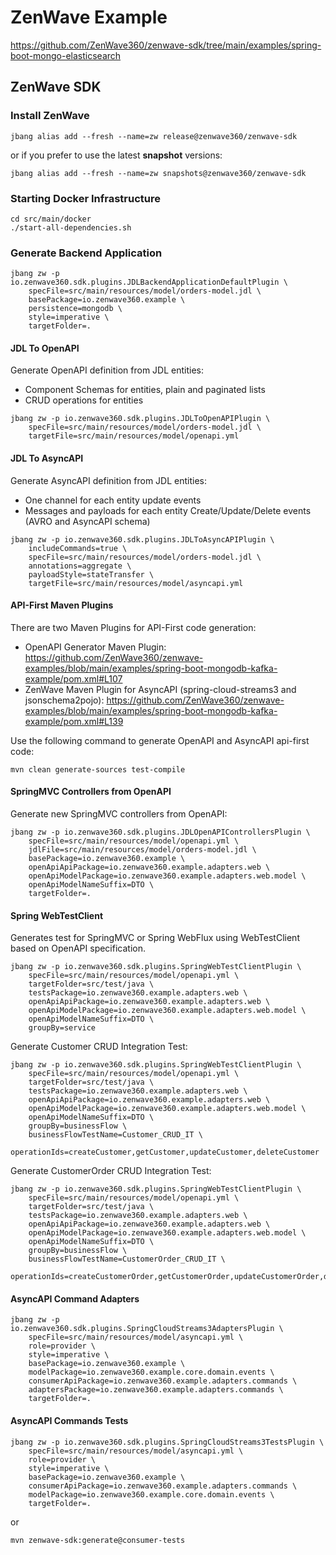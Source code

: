 # ZenWave Example

https://github.com/ZenWave360/zenwave-sdk/tree/main/examples/spring-boot-mongo-elasticsearch

## ZenWave SDK

### Install ZenWave

```shell
jbang alias add --fresh --name=zw release@zenwave360/zenwave-sdk
```

or if you prefer to use the latest **snapshot** versions:

```shell
jbang alias add --fresh --name=zw snapshots@zenwave360/zenwave-sdk
```

### Starting Docker Infrastructure

```shell
cd src/main/docker
./start-all-dependencies.sh
```

### Generate Backend Application

```shell
jbang zw -p io.zenwave360.sdk.plugins.JDLBackendApplicationDefaultPlugin \
    specFile=src/main/resources/model/orders-model.jdl \
    basePackage=io.zenwave360.example \
    persistence=mongodb \
    style=imperative \
    targetFolder=.
```

#### JDL To OpenAPI

Generate OpenAPI definition from JDL entities:

- Component Schemas for entities, plain and paginated lists
- CRUD operations for entities

```shell
jbang zw -p io.zenwave360.sdk.plugins.JDLToOpenAPIPlugin \
    specFile=src/main/resources/model/orders-model.jdl \
    targetFile=src/main/resources/model/openapi.yml
```

#### JDL To AsyncAPI

Generate AsyncAPI definition from JDL entities:

- One channel for each entity update events
- Messages and payloads for each entity Create/Update/Delete events (AVRO and AsyncAPI schema)

```shell
jbang zw -p io.zenwave360.sdk.plugins.JDLToAsyncAPIPlugin \
    includeCommands=true \
    specFile=src/main/resources/model/orders-model.jdl \
    annotations=aggregate \
    payloadStyle=stateTransfer \
    targetFile=src/main/resources/model/asyncapi.yml
```

#### API-First Maven Plugins

There are two Maven Plugins for API-First code generation:

- OpenAPI Generator Maven Plugin: https://github.com/ZenWave360/zenwave-examples/blob/main/examples/spring-boot-mongodb-kafka-example/pom.xml#L107
- ZenWave Maven Plugin for AsyncAPI (spring-cloud-streams3 and jsonschema2pojo): https://github.com/ZenWave360/zenwave-examples/blob/main/examples/spring-boot-mongodb-kafka-example/pom.xml#L139

Use the following command to generate OpenAPI and AsyncAPI api-first code:

```shell
mvn clean generate-sources test-compile
```

#### SpringMVC Controllers from OpenAPI

Generate new SpringMVC controllers from OpenAPI:

```shell
jbang zw -p io.zenwave360.sdk.plugins.JDLOpenAPIControllersPlugin \
    specFile=src/main/resources/model/openapi.yml \
    jdlFile=src/main/resources/model/orders-model.jdl \
    basePackage=io.zenwave360.example \
    openApiApiPackage=io.zenwave360.example.adapters.web \
    openApiModelPackage=io.zenwave360.example.adapters.web.model \
    openApiModelNameSuffix=DTO \
    targetFolder=.
```

#### Spring WebTestClient

Generates test for SpringMVC or Spring WebFlux using WebTestClient based on OpenAPI specification.

```shell
jbang zw -p io.zenwave360.sdk.plugins.SpringWebTestClientPlugin \
    specFile=src/main/resources/model/openapi.yml \
    targetFolder=src/test/java \
    testsPackage=io.zenwave360.example.adapters.web \
    openApiApiPackage=io.zenwave360.example.adapters.web \
    openApiModelPackage=io.zenwave360.example.adapters.web.model \
    openApiModelNameSuffix=DTO \
    groupBy=service
```

Generate Customer CRUD Integration Test:

```shell
jbang zw -p io.zenwave360.sdk.plugins.SpringWebTestClientPlugin \
    specFile=src/main/resources/model/openapi.yml \
    targetFolder=src/test/java \
    testsPackage=io.zenwave360.example.adapters.web \
    openApiApiPackage=io.zenwave360.example.adapters.web \
    openApiModelPackage=io.zenwave360.example.adapters.web.model \
    openApiModelNameSuffix=DTO \
    groupBy=businessFlow \
    businessFlowTestName=Customer_CRUD_IT \
    operationIds=createCustomer,getCustomer,updateCustomer,deleteCustomer
```

Generate CustomerOrder CRUD Integration Test:

```shell
jbang zw -p io.zenwave360.sdk.plugins.SpringWebTestClientPlugin \
    specFile=src/main/resources/model/openapi.yml \
    targetFolder=src/test/java \
    testsPackage=io.zenwave360.example.adapters.web \
    openApiApiPackage=io.zenwave360.example.adapters.web \
    openApiModelPackage=io.zenwave360.example.adapters.web.model \
    openApiModelNameSuffix=DTO \
    groupBy=businessFlow \
    businessFlowTestName=CustomerOrder_CRUD_IT \
    operationIds=createCustomerOrder,getCustomerOrder,updateCustomerOrder,deleteCustomerOrder
```

#### AsyncAPI Command Adapters


```shell
jbang zw -p io.zenwave360.sdk.plugins.SpringCloudStreams3AdaptersPlugin \
    specFile=src/main/resources/model/asyncapi.yml \
    role=provider \
    style=imperative \
    basePackage=io.zenwave360.example \
    modelPackage=io.zenwave360.example.core.domain.events \
    consumerApiPackage=io.zenwave360.example.adapters.commands \
    adaptersPackage=io.zenwave360.example.adapters.commands \
    targetFolder=.
```

#### AsyncAPI Commands Tests


```shell
jbang zw -p io.zenwave360.sdk.plugins.SpringCloudStreams3TestsPlugin \
    specFile=src/main/resources/model/asyncapi.yml \
    role=provider \
    style=imperative \
    basePackage=io.zenwave360.example \
    consumerApiPackage=io.zenwave360.example.adapters.commands \
    modelPackage=io.zenwave360.example.core.domain.events \
    targetFolder=.
```
or

```shell
mvn zenwave-sdk:generate@consumer-tests
```
